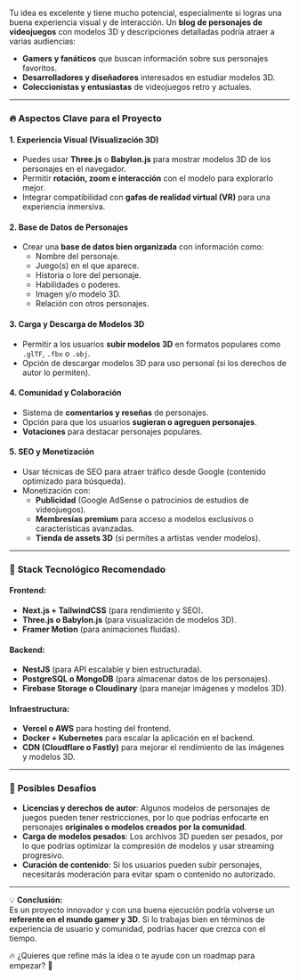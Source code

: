 
Tu idea es excelente y tiene mucho potencial, especialmente si logras una buena experiencia visual y de interacción. Un **blog de personajes de videojuegos** con modelos 3D y descripciones detalladas podría atraer a varias audiencias:

- **Gamers y fanáticos** que buscan información sobre sus personajes favoritos.
- **Desarrolladores y diseñadores** interesados en estudiar modelos 3D.
- **Coleccionistas y entusiastas** de videojuegos retro y actuales.

---

### 🔥 **Aspectos Clave para el Proyecto**

#### **1. Experiencia Visual (Visualización 3D)**

- Puedes usar **Three.js** o **Babylon.js** para mostrar modelos 3D de los personajes en el navegador.
- Permitir **rotación, zoom e interacción** con el modelo para explorarlo mejor.
- Integrar compatibilidad con **gafas de realidad virtual (VR)** para una experiencia inmersiva.

#### **2. Base de Datos de Personajes**

- Crear una **base de datos bien organizada** con información como:
    - Nombre del personaje.
    - Juego(s) en el que aparece.
    - Historia o lore del personaje.
    - Habilidades o poderes.
    - Imagen y/o modelo 3D.
    - Relación con otros personajes.

#### **3. Carga y Descarga de Modelos 3D**

- Permitir a los usuarios **subir modelos 3D** en formatos populares como `.glTF`, `.fbx` o `.obj`.
- Opción de descargar modelos 3D para uso personal (si los derechos de autor lo permiten).

#### **4. Comunidad y Colaboración**

- Sistema de **comentarios y reseñas** de personajes.
- Opción para que los usuarios **sugieran o agreguen personajes**.
- **Votaciones** para destacar personajes populares.

#### **5. SEO y Monetización**

- Usar técnicas de SEO para atraer tráfico desde Google (contenido optimizado para búsqueda).
- Monetización con:
    - **Publicidad** (Google AdSense o patrocinios de estudios de videojuegos).
    - **Membresías premium** para acceso a modelos exclusivos o características avanzadas.
    - **Tienda de assets 3D** (si permites a artistas vender modelos).

---

### 🚀 **Stack Tecnológico Recomendado**

#### **Frontend:**

- **Next.js + TailwindCSS** (para rendimiento y SEO).
- **Three.js o Babylon.js** (para visualización de modelos 3D).
- **Framer Motion** (para animaciones fluidas).

#### **Backend:**

- **NestJS** (para API escalable y bien estructurada).
- **PostgreSQL o MongoDB** (para almacenar datos de los personajes).
- **Firebase Storage o Cloudinary** (para manejar imágenes y modelos 3D).

#### **Infraestructura:**

- **Vercel o AWS** para hosting del frontend.
- **Docker + Kubernetes** para escalar la aplicación en el backend.
- **CDN (Cloudflare o Fastly)** para mejorar el rendimiento de las imágenes y modelos 3D.

---

### 🧐 **Posibles Desafíos**

- **Licencias y derechos de autor**: Algunos modelos de personajes de juegos pueden tener restricciones, por lo que podrías enfocarte en personajes **originales o modelos creados por la comunidad**.
- **Carga de modelos pesados**: Los archivos 3D pueden ser pesados, por lo que podrías optimizar la compresión de modelos y usar streaming progresivo.
- **Curación de contenido**: Si los usuarios pueden subir personajes, necesitarás moderación para evitar spam o contenido no autorizado.

---

💡 **Conclusión:**  
Es un proyecto innovador y con una buena ejecución podría volverse un **referente en el mundo gamer y 3D**. Si lo trabajas bien en términos de experiencia de usuario y comunidad, podrías hacer que crezca con el tiempo.

🔥 ¿Quieres que refine más la idea o te ayude con un roadmap para empezar? 🚀